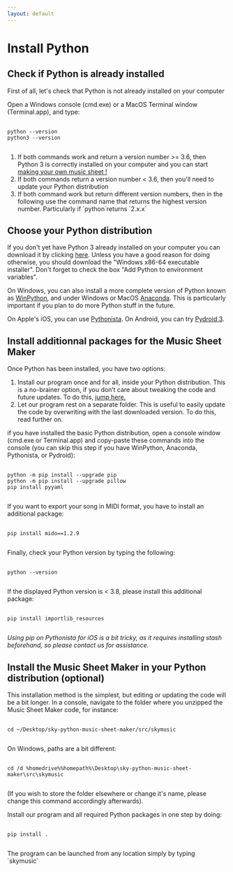 ```yaml
---
layout: default
---
```


<h1>Install Python</h1>

<h2>Check if Python is already installed</h2>

<p>First of all, let's check that Python is not already installed on your computer</p>

<p>Open a Windows console (cmd.exe) or a MacOS Terminal window (Terminal.app), and type:</p>

<pre>
  <code>
python --version
python3 --version
  </code>
</pre>

<ol>
<li>If both commands work and return a version number >= 3.6, then Python 3 is correctly installed on your computer and you can start <a href="./make-your-own-sheet.html">making your own music sheet !</a></li>
<li>If both commands return a version number < 3.6, then you'll need to update your Python distribution</li>
<li>If both command work but return different version numbers, then in the following use the command name that returns the highest version number. Particularly if `python`returns `2.x.x`</li>
</ol>

<h2>Choose your Python distribution</h2>

<p>If you don't yet have Python 3 already installed on your computer you can download it by clicking <a href="https://www.python.org/downloads/" target="_blank">here</a>.
Unless you have a good reason for doing otherwise, you should download the "Windows x86-64 executable installer". Don't forget to check the box "Add Python to environment variables".</p>

<p>On Windows, you can also install a more complete version of Python known as <a href="https://sourceforge.net/projects/winpython/">WinPython</a>, and under Windows or MacOS <a href="https://www.anaconda.com/products/individual">Anaconda</a>. This is particularly important if you plan to do more Python stuff in the future.</p>

<p>On Apple's iOS, you can use <a href="http://omz-software.com/pythonista/">Pythonista</a>. On Android, you can try <a href="https://play.google.com/store/apps/details?id=ru.iiec.pydroid3&hl=en_US">Pydroid 3</a>.</p>

<h2>Install additionnal packages for the Music Sheet Maker</h2>

<p>Once Python has been installed, you have two options:
<ol>
<li>Install our program once and for all, inside your Python distribution. This is a no-brainer option, if you don’t care about tweaking the code and future updates. To do this, <a href="#pipinstall">jump here.</a></il>
<li>Let our program rest on a separate folder. This is useful to easily update the code by overwriting with the last downloaded version. To do this, read further on. </li>
</ol>

 <p> if you have installed the basic Python distribution, open a console window (cmd.exe or Terminal.app) and copy-paste these commands into the console (you can skip this step if you have WinPython, Anaconda, Pythonista, or Pydroid):</p>
<pre>
  <code>
python -m pip install --upgrade pip
python -m pip install --upgrade pillow
pip install pyyaml
  </code>
</pre>

<p>If you want to export your song in MIDI format, you have to install an additional package:</p>
<pre>
  <code>
pip install mido==1.2.9
  </code>
</pre>

<p>Finally, check your Python version by typing the following:</p>
<pre>
  <code>
python --version
  </code>
</pre>

<p>If the displayed Python version is < 3.8, please install this additional package:</p>
<pre>
  <code>
pip install importlib_resources
  </code>
</pre>

<p><i>Using pip on Pythonista for iOS is a bit tricky, as it requires installing stash beforehand, so please contact us for assistance.</i></p>

<h2>Install the Music Sheet Maker in your Python distribution (optional)</h2>

<p>This installation method is the simplest, but  editing or updating the code will be a bit longer. In a console, navigate to the folder where you unzipped the Music Sheet Maker code, for instance:</p>

<pre>
  <code>
cd ~/Desktop/sky-python-music-sheet-maker/src/skymusic
  </code>
</pre>

<p>On Windows, paths are a bit different:</p>
  
<pre>
  <code>
cd /d %homedrive%%homepath%\Desktop\sky-python-music-sheet-maker\src\skymusic
  </code>
</pre>
  
(If you wish to store the folder elsewhere or change it's name, please change this command accordingly afterwards).

<p>Install our program and all required Python packages in one step by doing:</p>
 <pre>
  <code>
pip install .
  </code>
</pre>

<p>The program can be launched from any location simply by typing `skymusic`</p>
